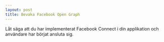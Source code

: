 ```yaml
---
layout: post
title: Bevaka Facebook Open Graph
---
```


Låt säga att du har implementerat Facebook Connect i din applikation och användare har börjat ansluta sig.